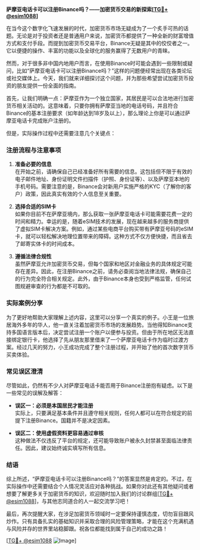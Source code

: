 **萨摩亚电话卡可以注册Binance吗？——加密货币交易的新探索[[TG💪+ @esim1088](https://t.me/s/esim1088)]**

在当今这个数字化飞速发展的时代，加密货币市场无疑成为了一个炙手可热的话题。无论是对于投资者还是普通用户来说，加密货币都提供了一种全新的财富增值方式和支付手段。而提到加密货币交易平台，Binance无疑是其中的佼佼者之一。它以便捷的操作、丰富的功能以及全球化的服务赢得了无数用户的青睐。

然而，对于很多非中国内地用户而言，在使用Binance时可能会遇到一些限制或疑问，比如“萨摩亚电话卡可以注册Binance吗？”这样的问题便经常出现在各类论坛或社交媒体上。今天，我们就来详细探讨这个问题，并为那些希望尝试加密货币投资的朋友提供一份全面的指南。

首先，让我们明确一点：萨摩亚作为一个独立国家，其居民是可以合法地进行加密货币相关活动的。这意味着，只要你拥有萨摩亚当地的电话号码，并且符合Binance的基本注册要求（如年龄达到18岁及以上），那么理论上你是可以通过萨摩亚电话卡完成账户注册的。

但是，实际操作过程中还需要注意几个关键点：

### 注册流程与注意事项

1. **准备必要的信息**  
   在开始之前，请确保自己已经准备好所有需要的信息。这包括但不限于有效的电子邮件地址、身份证明文件扫描件（护照、身份证等）、以及萨摩亚本地的手机号码。需要注意的是，Binance会对新用户实施严格的KYC（了解你的客户）政策，因此真实有效的个人信息至关重要。

2. **选择合适的SIM卡**  
   如果你目前不在萨摩亚境内，那么获取一张萨摩亚电话卡可能需要花费一定的时间和精力。幸运的是，随着eSIM技术的发展，现在越来越多的服务商提供了虚拟SIM卡解决方案。例如，通过某些电商平台购买带有萨摩亚号码的eSIM卡，就可以轻松解决地理位置带来的障碍。这种方式不仅方便快捷，而且省去了邮寄实体卡的时间成本。

3. **遵循法律合规性**  
   虽然萨摩亚允许加密货币交易，但每个国家和地区对金融业务的具体规定可能存在差异。因此，在注册Binance之前，请务必查阅当地法律法规，确保自己的行为完全符合相关规定。此外，由于Binance本身也受到严格监管，任何试图规避审查的行为都是不可取的。

### 实际案例分享

为了更好地帮助大家理解上述内容，这里可以分享一个真实的例子。小王是一位旅居海外多年的华人，他一直关注着加密货币市场的发展趋势。当他得知Binance支持多国语言版本后，决定尝试注册一个账户以便参与投资。但由于所在地区无法直接绑定银行卡，他选择了先从朋友那里借来了一个萨摩亚电话卡作为临时过渡方案。经过几天的努力，小王成功完成了整个注册过程，并开始了他的首次数字货币买卖体验。

### 常见误区澄清

尽管如此，仍然有不少人对萨摩亚电话卡能否用于Binance注册抱有疑虑。以下是一些常见的误解及解答：

- **误区一：必须是本国居民才能注册**  
  实际上，只要满足基本条件并且遵守相关规则，任何人都可以在符合规定的前提下注册Binance。国籍并不是决定因素。

- **误区二：使用虚假资料更容易通过审核**  
  这种做法不仅违反了平台的规定，还可能导致账户被永久封禁甚至面临法律责任。因此，建议始终诚实填写所有信息。

### 结语

综上所述，“萨摩亚电话卡可以注册Binance吗？”的答案显然是肯定的。不过，在实际操作中还需要结合个人情况灵活应对各种挑战。如果你对此还有其他疑问或者想要了解更多关于加密货币的知识，欢迎随时加入我们的讨论群组[[TG💪+ @esim1088](https://t.me/s/esim1088)]，与其他志同道合的人一起交流学习吧！

最后，再次提醒大家，在涉足加密货币领域时一定要保持谨慎态度，切勿盲目跟风炒作。只有具备扎实的基础知识并采取合理的风险管理策略，才能在这个充满机遇与风险并存的世界里站稳脚跟。祝各位都能找到属于自己的成功之路！

[[TG💪+ @esim1088](https://t.me/s/esim1088) ![Image](https://i.postimg.cc/4NQfJmqS/Snipaste-2025-05-13-00-14-12.png)]
